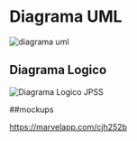 # Diagrama UML

![diagrama uml](https://user-images.githubusercontent.com/54405879/67258137-d1744900-f454-11e9-8c7b-1c9172e06ee6.jpg)

## Diagrama Logico

![Diagrama Logico JPSS](https://user-images.githubusercontent.com/54405879/67258083-8fe39e00-f454-11e9-8c95-d8463b4036c6.jpg)

##mockups

https://marvelapp.com/cjh252b
